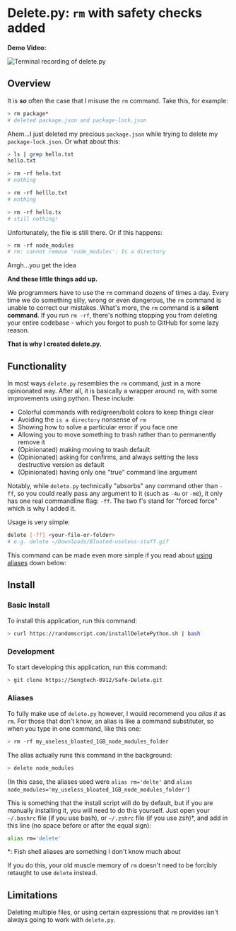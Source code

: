 # Delete.py: `rm` with safety checks added

**Demo Video:**

![Terminal recording of delete.py](./assets/Demo_spedup.gif)

## Overview

It is ***so*** often the case that I misuse the `rm` command. Take this, for example:

```bash
> rm package*
# deleted package.json and package-lock.json
```

Ahem...I just deleted my precious `package.json` while trying to delete my `package-lock.json`. Or what about this:

```bash
> ls | grep hello.txt
hello.txt

> rm -rf helo.txt
# nothing

> rm -rf helllo.txt
# nothing

> rm -rf hello.tx
# still nothing!
```

Unfortunately, the file is still there. Or if this happens:

```bash
> rm -rf node_modules
# rm: cannot remove 'node_modules': Is a directory
```

Arrgh...you get the idea

**And these little things add up.**

We programmers have to use the `rm` command dozens of times a day. Every time we do something silly, wrong or even dangerous, the `rm` command is unable to correct our mistakes. What's more, the `rm` command is a **silent command**. If you run `rm -rf`, there's nothing stopping you from deleting your entire codebase - which you forgot to push to GitHub for some lazy reason.

**That is why I created delete.py.**

## Functionality

In most ways `delete.py` resembles the `rm` command, just in a more opinionated way. After all, it is basically a wrapper around `rm`, with some improvements using python. These include:

* Colorful commands with red/green/bold colors to keep things clear
* Avoiding the `is a directory` nonsense of `rm`
* Showing how to solve a particular error if you face one
* Allowing you to move something to trash rather than to permanently remove it
* (Opinionated) making moving to trash default
* (Opinionated) asking for confirms, and always setting the less destructive version as default
* (Opinionated) having only one "true" command line argument

Notably, while `delete.py` technically "absorbs" any command other than `-ff`, so you could really pass any argument to it (such as `-4u` or `-m8`), it only has one real commandline flag: `-ff`. The two f's stand for "forced force" which is why I added it.

Usage is very simple:

```bash
delete [-ff] <your-file-or-folder>
# e.g. delete ~/Downloads/Bloated-useless-stuff.gif
```

This command can be made even more simple if you read about [using aliases](#aliases) down below:

## Install

### Basic Install

To install this application, run this command:

```bash
> curl https://randomscript.com/installDeletePython.sh | bash
```

### Development

To start developing this application, run this command:

```bash
> git clone https://Songtech-0912/Safe-Delete.git
```

### Aliases

To fully make use of `delete.py` however, I would recommend you *alias it* as `rm`. For those that don't know, an alias is like a command substituter, so when you type in one command, like this one:

```bash
> rm -rf my_useless_bloated_1GB_node_modules_folder
```

The alias actually runs this command in the background:

```bash
> delete node_modules
```

(In this case, the aliases used were `alias rm='delte'` and `alias node_modules='my_useless_bloated_1GB_node_modules_folder'`)

This is something that the install script will do by default, but if you are manually installing it, you will need to do this yourself. Just open your `~/.bashrc` file (if you use bash), or `~/.zshrc` file (if you use zsh)\*, and add in this line (no space before or after the equal sign):

```bash
alias rm='delete'
```

\*: Fish shell aliases are something I don't know much about

If you do this, your old muscle memory of `rm` doesn't need to be forcibly retaught to use `delete` instead.

## Limitations

Deleting multiple files, or using certain expressions that `rm` provides isn't always going to work with `delete.py`.



